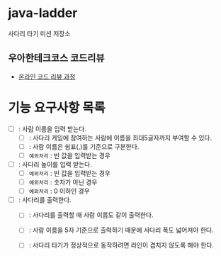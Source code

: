 # java-ladder

사다리 타기 미션 저장소

## 우아한테크코스 코드리뷰

- [온라인 코드 리뷰 과정](https://github.com/woowacourse/woowacourse-docs/blob/master/maincourse/README.md)


# 기능 요구사항 목록
- [ ] : 사람 이름을 입력 받는다.
  - [ ] : 사다리 게임에 참여하는 사람에 이름을 최대5글자까지 부여할 수 있다. 
  - [ ] : 사람 이름은 쉼표(,)를 기준으로 구분한다. 
  - [ ] `예외처리` : 빈 값을 입력받는 경우 
- [ ] : 사다리 높이를 입력 받는다.
  - [ ] `예외처리` : 빈 값을 입력받는 경우
  - [ ] `예외처리` : 숫자가 아닌 경우
  - [ ] `예외처리` : 0 이하인 경우
- [ ] : 사다리를 출력한다.
  - [ ] : 사다리를 출력할 때 사람 이름도 같이 출력한다.
  - [ ] : 사람 이름을 5자 기준으로 출력하기 때문에 사다리 폭도 넓어져야 한다.
  - [ ] : 사다리 타기가 정상적으로 동작하려면 라인이 겹치지 않도록 해야 한다.

